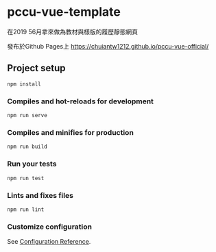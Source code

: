 # pccu-vue-template
在2019 56月拿來做為教材與樣版的履歷靜態網頁

發布於Github Pages上
https://chuiantw1212.github.io/pccu-vue-official/

## Project setup
```
npm install
```

### Compiles and hot-reloads for development
```
npm run serve
```

### Compiles and minifies for production
```
npm run build
```

### Run your tests
```
npm run test
```

### Lints and fixes files
```
npm run lint
```

### Customize configuration
See [Configuration Reference](https://cli.vuejs.org/config/).
